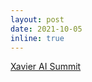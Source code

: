 ```yaml
---
layout: post
date: 2021-10-05
inline: true
---
```

[Xavier AI Summit](https://www.xavierhealth.org/ai-summit)
